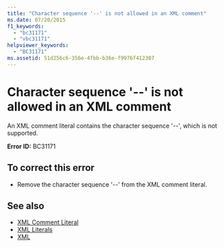 ```yaml
---
title: "Character sequence '--' is not allowed in an XML comment"
ms.date: 07/20/2015
f1_keywords: 
  - "bc31171"
  - "vbc31171"
helpviewer_keywords: 
  - "BC31171"
ms.assetid: 51d256c6-356e-4fbb-b36e-f9976f412307
---
```

# Character sequence '--' is not allowed in an XML comment
An XML comment literal contains the character sequence '--', which is not supported.  
  
 **Error ID:** BC31171  
  
## To correct this error  
  
- Remove the character sequence '--' from the XML comment literal.  
  
## See also

- [XML Comment Literal](../language-reference/xml-literals/xml-comment-literal.md)
- [XML Literals](../language-reference/xml-literals/index.md)
- [XML](../programming-guide/language-features/xml/index.md)
